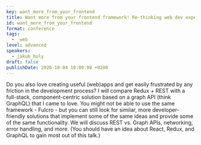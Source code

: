 ```yaml
---
key: want_more_from_your_frontend
title: Want more from your frontend framework! Re-thinking web dev experience
id: want_more_from_your_frontend
format: conference
tags:
  - _web
level: advanced
speakers:
  - jakub_holy
draft: false
publishDate: 2020-10-04 10:00:00 +0200
---
```


Do you also love creating useful (web)apps and get easily frustrated by any friction in the development process? I will compare Redux + REST with a full-stack, component-centric solution based on a graph API (think GraphQL) that I came to love. You might not be able to use the same framework - Fulcro - but you can still look for similar, more developer-friendly solutions that implement some of the same ideas and provide some of the same functionality. We will discuss REST vs. Graph APIs, networking, error handling, and more. (You should have an idea about React, Redux, and GraphQL to gain most out of this talk.)